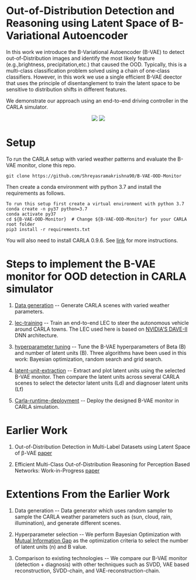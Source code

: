 # Out-of-Distribution Detection and Reasoning using Latent Space of B-Variational Autoencoder

In this work we introduce the B-Variational Autoencoder (B-VAE) to detect out-of-Distribution images and identify the most likely feature (e.g.,brightness, precipitation,etc.) that caused the OOD. Typically, this is a multi-class classification problem solved using a chain of one-class classifiers. However, in this work we use a single efficient B-VAE deector that uses the principle of disentanglement to train the latent space to be sensitive to distribution shifts in different features. 

We demonstrate our approach using an end-to-end driving controller in the CARLA simulator. 

<p align="center">
  <img src="https://github.com/Shreyasramakrishna90/B-VAE-OOD-Monitor/blob/master/videos/change-in-brightness.gif" />
  <img src="https://github.com/Shreyasramakrishna90/B-VAE-OOD-Monitor/blob/master/videos/change-in-precipitation.gif" />
</p>

# Setup

To run the CARLA setup with varied weather patterns and evaluate the B-VAE monitor, clone this repo.

```
git clone https://github.com/Shreyasramakrishna90/B-VAE-OOD-Monitor
```
Then create a conda environment with python 3.7 and install the requirements as follows.

```
To run this setup first create a virtual environment with python 3.7
conda create -n py37 python=3.7
conda activate py37
cd ${B-VAE-OOD-Monitor}  # Change ${B-VAE-OOD-Monitor} for your CARLA root folder
pip3 install -r requirements.txt
```
You will also need to install CARLA 0.9.6. See [link](https://carla.org/2019/07/12/release-0.9.6/) for more instructions.

# Steps to implement the B-VAE monitor for OOD detection in CARLA simulator


1.  [Data generation](https://github.com/Shreyasramakrishna90/B-VAE-OOD-Monitor/tree/master/data-generation) -- Generate CARLA scenes with varied weather parameters. 

2. [lec-training](https://github.com/Shreyasramakrishna90/B-VAE-OOD-Monitor/tree/master/lec-training) -- Train an end-to-end LEC to steer the autonomous vehicle around CARLA towns. The LEC used here is based on [NVIDIA'S DAVE-II](https://arxiv-org.proxy.library.vanderbilt.edu/pdf/1604.07316.pdf?source=post_page---------------------------) DNN architecture.

2. [hyperparameter tuning](https://github.com/Shreyasramakrishna90/B-VAE-OOD-Monitor/tree/master/hyperparameter-tuning) -- Tune the B-VAE hyperparameters of Beta (B) and number of latent units (B). Three algorithms have been used in this work: Bayesian optimization, random search and grid search.

3. [latent-unit-extraction](https://github.com/Shreyasramakrishna90/B-VAE-OOD-Monitor/tree/master/latent-unit-extraction) -- Extract and plot latent units using the selected B-VAE monitor. Then compare the latent units across several CARLA scenes to select the detector latent units (Ld) and diagnoser latent units (Lf)

4. [Carla-runtime-deployment](https://github.com/Shreyasramakrishna90/B-VAE-OOD-Monitor/tree/master/carla-runtime-deployment) -- Deploy the designed B-VAE monitor in CARLA simulation.

# Earlier Work

1. Out-of-Distribution Detection in Multi-Label Datasets using Latent Space of β-VAE [paper](https://scopelab.ai/files/sundar2020detecting.pdf)

2. Efficient Multi-Class Out-of-Distribution Reasoning for Perception Based Networks: Work-in-Progress [paper](https://ieeexplore-ieee-org.proxy.library.vanderbilt.edu/stamp/stamp.jsp?tp=&arnumber=9244027)


# Extentions From the Earlier Work

1. Data generation -- Data generator which uses random sampler to sample the CARLA weather parameters such as (sun, cloud, rain, illumination), and generate different scenes.

2. Hyperparameter selection -- We perform Bayesian Optimization with [Mutual Information Gap](https://arxiv-org.proxy.library.vanderbilt.edu/pdf/1802.04942.pdf) as the optimization criteria to select the number of latent units (n) and B value. 

3. Comparison to existing technologies -- We compare our B-VAE monitor (detection + diagnosis) with other techniques such as SVDD, VAE based reconstruction, SVDD-chain, and VAE-reconstruction-chain. 


